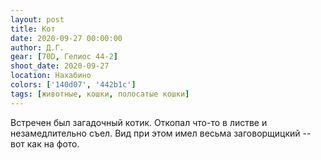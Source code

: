 ```yaml
---
layout: post
title: Кот
date: 2020-09-27 00:00:00
author: Д.Г.
gear: [70D, Гелиос 44-2]
shoot_date: 2020-09-27
location: Нахабино
colors: ['140d07', '442b1c']
tags: [животные, кошки, полосатые кошки]
---
```

Встречен был загадочный котик. Откопал что-то в листве и незамедлительно съел. Вид при этом имел весьма заговорщицкий -- вот как на фото.
